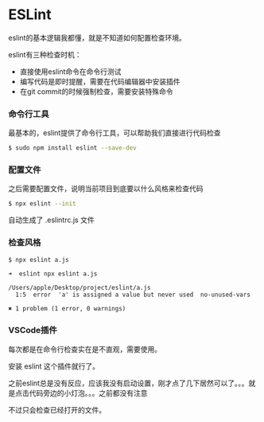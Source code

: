 # ESLint
eslint的基本逻辑我都懂，就是不知道如何配置检查环境。

eslint有三种检查时机：
- 直接使用eslint命令在命令行测试
- 编写代码是即时提醒，需要在代码编辑器中安装插件
- 在git commit的时候强制检查，需要安装特殊命令

### 命令行工具
最基本的，eslint提供了命令行工具，可以帮助我们直接进行代码检查

```sh
$ sudo npm install eslint --save-dev
```

### 配置文件
之后需要配置文件，说明当前项目到底要以什么风格来检查代码

``` sh
$ npx eslint --init
```

自动生成了 .eslintrc.js 文件

### 检查风格
```sh
$ npx eslint a.js
```

```
➜  eslint npx eslint a.js

/Users/apple/Desktop/project/eslint/a.js
  1:5  error  'a' is assigned a value but never used  no-unused-vars

✖ 1 problem (1 error, 0 warnings)
```

### VSCode插件
每次都是在命令行检查实在是不直观，需要使用。

安装 eslint 这个插件就行了。

之前eslint总是没有反应，应该我没有启动设置，刚才点了几下居然可以了。。。就是点击代码旁边的小灯泡。。。之前都没有注意

不过只会检查已经打开的文件。
